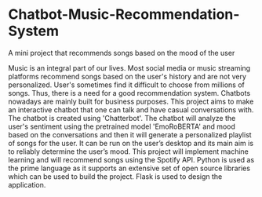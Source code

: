 # Chatbot-Music-Recommendation-System
A mini project that recommends songs based on the mood of the user


Music is an integral part of our lives. Most social media or music streaming platforms recommend songs based on the user's history and are not very personalized. User's sometimes find it difficult to choose from millions of songs. Thus, there is a need for a good recommendation system. Chatbots nowadays are mainly built for business purposes. This project aims to make an interactive chatbot that one can talk and have casual conversations with. The chatbot is created using 'Chatterbot'. The chatbot will analyze the user's sentiment using the pretrained model 'EmoRoBERTA' and mood based on the conversations and then it will generate a personalized playlist of songs for the user. It can be run on the user’s desktop and its main aim is to reliably determine the user’s mood. This project will implement machine learning and will recommend songs using the Spotify API. Python is used as the prime language as it supports an extensive set of open source libraries which can be used to build the project. Flask is used to design the application.
